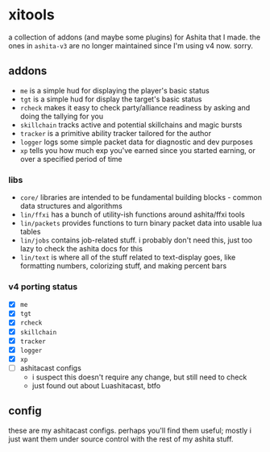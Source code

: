 # xitools
a collection of addons (and maybe some plugins) for Ashita that I made.
the ones in `ashita-v3` are no longer maintained since I'm using v4 now. sorry.

## addons
- `me` is a simple hud for displaying the player's basic status
- `tgt` is a simple hud for display the target's basic status
- `rcheck` makes it easy to check party/alliance readiness by asking and doing
  the tallying for you
- `skillchain` tracks active and potential skillchains and magic bursts
- `tracker` is a primitive ability tracker tailored for the author
- `logger` logs some simple packet data for diagnostic and dev purposes
- `xp` tells you how much exp you've earned since you started earning, or over
  a specified period of time

### libs
- `core/` libraries are intended to be fundamental building blocks - common data
  structures and algorithms
- `lin/ffxi` has a bunch of utility-ish functions around ashita/ffxi tools
- `lin/packets` provides functions to turn binary packet data into usable lua
  tables
- `lin/jobs` contains job-related stuff. i probably don't need this, just too
  lazy to check the ashita docs for this
- `lin/text` is where all of the stuff related to text-display goes, like
  formatting numbers, colorizing stuff, and making percent bars

### v4 porting status
- [x] `me`
- [x] `tgt`
- [x] `rcheck`
- [x] `skillchain`
- [x] `tracker`
- [x] `logger`
- [x] `xp`
- [ ] ashitacast configs
  - i suspect this doesn't require any change, but still need to check
  - just found out about Luashitacast, btfo

## config
these are my ashitacast configs. perhaps you'll find them useful; mostly i just
want them under source control with the rest of my ashita stuff.
